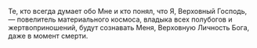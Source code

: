 Те, кто всегда думает обо Мне и кто понял, что Я, Верховный Господь, — повелитель материального космоса, владыка всех полубогов и жертвоприношений, будут сознавать Меня, Верховную Личность Бога, даже в момент смерти.
